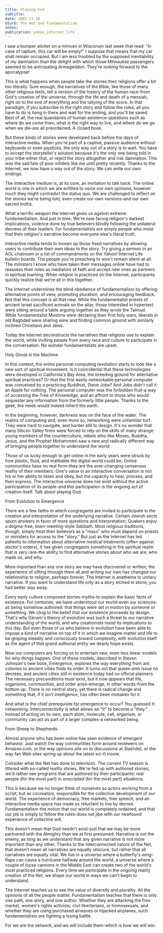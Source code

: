 ```yaml
---
title: Playing God
subtitle: 
date: 2001-11-30
blurb: The Net and Fundamentalism
notes: 
publication: yahoo_internet_life
---
```



I saw a bumper sticker on a minivan in Wisconsin last week that read: "In case of rapture, this car will be empty!" I suppose that means that my car shall remain occupied. But I am less troubled by the supposed inevitability of my damnation than the delight with which those Milwaukee passengers seemed to be anticipating Armageddon. They're looking forward to the apocalypse!

This is what happens when people take the stories their religions offer a bit too literally. Sure enough, the narratives of the Bible, like those of many other religious texts, tell a version of the history of the human race-from God's creation of the universe, through the life and death of a messiah, right on to the end of everything and the tallying of the score. In that paradigm, if you subscribe to the right story and follow the rules, all you have to do is hang in there and wait for the ending, and you'll be saved. Best of all, the real quandaries of human existence-questions such as where do we come from, what is the right way to live, and where do we go when we die-are all preordained. A closed book.

But these kinds of stories were developed back before the days of interactive media. When you're part of a captive, passive audience without keyboards or even joysticks, the only way out of a story is to wait. You have to accept the storyteller's solution because it's the only one being told in your tribe-either that, or reject the story altogether and risk damnation. This was the sad fate of poor infidels like me until pretty recently. Thanks to the Internet, we now have a way out of the story: We can write our own endings.

The interactive medium is, at its core, an invitation to talk back. The online world is one in which we are entitled to voice our own opinions, however much they might contradict the status quo. We are challenged to reflect on the stories we're being told, even create our own versions-and our own sacred truths.

What a terrific weapon the Internet gives us against extreme fundamentalism. And just in time. We're now facing religion's darkest implications, violence done by true believers blindly following the unilateral decrees of their leaders. For fundamentalists are simply people who insist that their religion's narrative become everyone else's literal truth.

Interactive media tends to loosen up those fixed narratives by allowing users to contribute their own ideas to the story. Try giving a sermon in an AOL chatroom or a list of commandments on the Yahoo! Internet Life bulletin boards. The people you're preaching to won't remain silent-at all. The ministers I know who have taken their messages online have had to reassess their roles as mediators of faith and accept new ones as partners in spiritual learning. When religion is practiced on the Internet, participants quickly realize that we're all in this together.

The Internet undermines the blind obedience of fundamentalism by offering alternative points of view, promoting pluralism, and encouraging feedback. Not that this concept is all that new. While the fundamentalist priests of ancient Israel sacrificed animals on the altar, those interested in hypertext were sitting around a table arguing together as they wrote the Talmud. While fundamentalist Muslims were declaring their first holy wars, liberals in old Baghdad were sharing wine and finding common ground with similarly inclined Christians and Jews.

Today the Internet deconstructs the narratives that religions use to explain the world, while inviting people from every race and culture to participate in the conversation. No wonder fundamentalists are upset.

Holy Ghost in the Machine

In this context, the entire personal computing revolution starts to look like a new sort of spiritual movement. Is it coincidental that these technologies were developed in California's Bay Area, the breeding ground for alternative spiritual practices? Or that the first easily networkable personal computer was conceived by a practicing Buddhist, Steve Jobs? And Jobs didn't call it an Apple for nothing. The personal computer was the forbidden fruit-a way of accessing the Tree of Knowledge, and an affront to those who would sequester any information from the formerly little people. Thanks to the geek, the meek would indeed inherit the earth.

In the beginning, however, darkness was on the face of the water. The realms of computing and, even more so, networking were unfamiliar turf. They were hard to navigate, and harder still to design. It's no wonder that many Silicon Valley firms were forced to rely on the skills of many strange young members of the counterculture, rebels who-like Moses, Buddha, Jesus, and the Prophet Mohammed-saw a new and radically different way of bringing people together to understand the world.

Those of us lucky enough to get online in the early years were struck by how plastic, fluid, and malleable the digital world could be. Online communities have no real form-they are the ever-changing consensus reality of their members. One's value in an interactive conversation is not his or her ability to listen and obey, but the capacity to hear, process, and then express. The interactive universe does not exist without the active participation of its people-and this participation is the ongoing act of creation itself. Talk about playing God.

From Evolution to Emergence

There are a few faiths in which congregants are invited to participate in the creation and interpretation of the underlying narrative. Certain Jewish sects spurn answers in favor of more questions and interpretation; Quakers enjoy a dogma-free, town-meeting-style Sabbath. Most religious traditions, though, simply treat their believers as a "mass" who must depend on priests or ministers for access to the "story." But just as the Internet has led patients to information about alternative medical treatments (often against doctor's orders), it has given congregants something in the spiritual realm that is very rare-the ability to find alternative stories about who we are, who made us, and why.

More important than any one story we may have discovered or written, the experience of sifting through them all and writing our own has changed our relationship to religion, perhaps forever. The Internet is anathema to unitary narrative. If you want to understand life only as a story etched in stone, you had better stay away.

Every early culture composed stories-myths-to explain the basic facts of existence. For centuries, we have understood our world-even our sciences-as being somehow authored: that things were set in motion by someone or something. We cling to the belief that our existence proceeds by design. That's why Darwin's theory of evolution was such a threat to our narrative understanding of the world, and why creationists resist its implications to this day. But even those of us who believe in evolution have been able to impose a kind of narrative on top of it in which we imagine matter and life to be groping steadily and consciously toward complexity, with evolution itself as the agent of that grand authorial entity we dearly hope exists.

Now our computers are forcing us to entertain new, even less linear models for why things happen. One of these models, described in Steven Johnson's new book, Emergence, explores the way everything from ant colonies to ancient cities finds its order. It turns out that queen ants issue no decrees, and ancient cities still in existence today had no official planners. The necessary preconditions must exist, but it now appears that life, organisms, communities, and order arise-emerge, in other words-from the bottom up. There is no central story, yet there is radical change and something that, if it isn't intelligence, has often been mistaken for it.

And what is the chief prerequisite for emergence to occur? You guessed it: networking. Interconnectivity is what allows an "it" to become a "they." Instead of acting on its own, each atom, molecule, cell, organism, or community can act as part of a larger complex-a networked being.

From Sheep to Shepherds

Almost anyone who has been online has seen evidence of emergent behavior. Just watch the way communities form around reviewers on Amazon.com, or the way opinions pile on to discussions at Slashdot, or the way fan Web sites spring up about the latest sci-fi movie.

Consider what the Net has done to television. The current TV season is littered with so-called reality shows. We're fed up with authored stories; we'd rather see programs that are authored by their participants: real people (for the most part) in unscripted (for the most part) situations.

This is because we no longer think of ourselves as actors working from a script, but as cocreators, responsible for the collective development of our world. The experience of democracy, free markets, free speech, and an interactive media space has made us reluctant to live by decree. Fundamentalism-the notion that our world is completely ordained, and that our job is simply to follow the rules-does not jibe with our newfound experience of collective will.

This doesn't mean that God needn't exist-just that we may be more partnered with the Almighty than we at first presumed. Narrative is not the enemy, as long as we understand that any given narrative is not more important than any other. Thanks to the interconnected nature of the Net, that doesn't mean all narratives are equally obscure, but rather that all narratives are equally vital. We live in a universe where a butterfly's wing-flaps can cause a hurricane halfway around the world, a universe where a couple of loose cannons in the Middle East can create two of the world's most practiced religions. Every time we participate in the ongoing reality creation of the Net, we shape our world in ways we can't begin to understand.

The Internet teaches us to see the value of diversity and plurality. All the opinions of all the people matter. Fundamentalism teaches that there is only one path, one story, and one author. Whether they are attacking the free market, women's rights activists, civil libertarians, or homosexuals, and whether they are using purchased airwaves or hijacked airplanes, such fundamentalists are fighting a losing battle.

For we are the network, and we will include them-which is how we will win.

